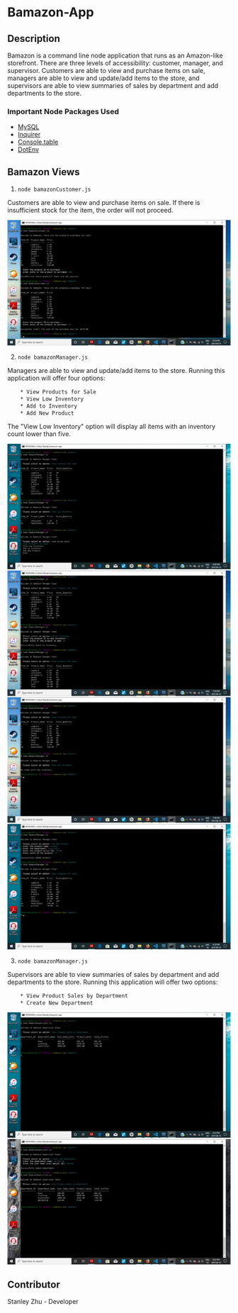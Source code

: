 # Bamazon-App

## Description

Bamazon is a command line node application that runs as an Amazon-like storefront. There are three levels of accessibility: customer, manager, and supervisor. Customers are able to view and purchase items on sale, managers are able to view and update/add items to the store, and supervisors are able to view summaries of sales by department and add departments to the store.

### Important Node Packages Used

* [MySQL](https://www.npmjs.com/package/mysql)
* [Inquirer](https://www.npmjs.com/package/inquirer)
* [Console.table](https://www.npmjs.com/package/console.table)
* [DotEnv](https://www.npmjs.com/package/dotenv)

## Bamazon Views

1. `node bamazonCustomer.js`

Customers are able to view and purchase items on sale. If there is insufficient stock for the item, the order will not proceed.

![customer-view example](./assets/images/customer-view.jpg)

2. `node bamazonManager.js`

Managers are able to view and update/add items to the store. Running this application will offer four options:

```
    * View Products for Sale
    * View Low Inventory
    * Add to Inventory
    * Add New Product
```

The "View Low Inventory" option will display all items with an inventory count lower than five.

![manager-view-1 example](./assets/images/manager-view-1.jpg)
![manager-view-2 example](./assets/images/manager-view-2.jpg)
![manager-view-3 example](./assets/images/manager-view-3.jpg)
![manager-view-4 example](./assets/images/manager-view-4.jpg)

3. `node bamazonManager.js`

Supervisors are able to view summaries of sales by department and add departments to the store. Running this application will offer two options:

```
    * View Product Sales by Department
    * Create New Department
```

![supervisor-view-1 example](./assets/images/supervisor-view-1.jpg)
![supervisor-view-2 example](./assets/images/supervisor-view-2.jpg)

## Contributor

Stanley Zhu - Developer


